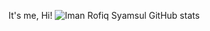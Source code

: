 It's me, Hi!
![Iman Rofiq Syamsul GitHub stats](https://github-readme-stats.vercel.app/api?username=imanrofiqsy&theme=dark&,prs)
